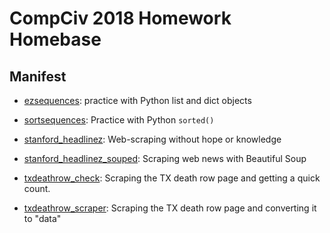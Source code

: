 # CompCiv 2018 Homework Homebase



## Manifest

- [ezsequences](ezsequences): practice with Python list and dict objects
- [sortsequences](sortsequences): Practice with Python `sorted()`
- [stanford_headlinez](stanford_headlinez): Web-scraping without hope or knowledge
- [stanford_headlinez_souped](stanford_headlinez_souped): Scraping web news with Beautiful Soup

- [txdeathrow_check](txdeathrow_check): Scraping the TX death row page and getting a quick count.
- [txdeathrow_scraper](txdeathrow_scraper): Scraping the TX death row page and converting it to "data"
